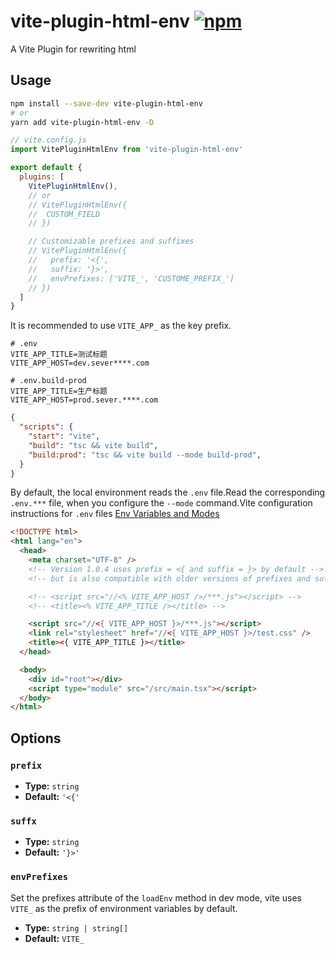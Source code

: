 # vite-plugin-html-env [![npm](https://img.shields.io/npm/v/vite-plugin-html-env.svg)](https://npmjs.com/package/vite-plugin-html-env)

A Vite Plugin for rewriting html

## Usage
```sh
npm install --save-dev vite-plugin-html-env
# or
yarn add vite-plugin-html-env -D
```

```js
// vite.config.js
import VitePluginHtmlEnv from 'vite-plugin-html-env'

export default {
  plugins: [
    VitePluginHtmlEnv(),
    // or
    // VitePluginHtmlEnv({
    //  CUSTOM_FIELD
    // })

    // Customizable prefixes and suffixes
    // VitePluginHtmlEnv({
    //   prefix: '<{',
    //   suffix: '}>',
    //   envPrefixes: ['VITE_', 'CUSTOME_PREFIX_']
    // })
  ]
}
```



It is recommended to use `VITE_APP_` as the key prefix.

```
# .env
VITE_APP_TITLE=测试标题
VITE_APP_HOST=dev.sever****.com

# .env.build-prod
VITE_APP_TITLE=生产标题
VITE_APP_HOST=prod.sever.****.com
```

```json
{
  "scripts": {
    "start": "vite",
    "build": "tsc && vite build",
    "build:prod": "tsc && vite build --mode build-prod",
  }
}
```

By default, the local environment reads the `.env` file.Read the corresponding `.env.***` file, when you configure the `--mode` command.Vite configuration instructions for `.env` files [Env Variables and Modes](https://vitejs.dev/guide/env-and-mode.html#env-variables)

```html
<!DOCTYPE html>
<html lang="en">
  <head>
    <meta charset="UTF-8" />
    <!-- Version 1.0.4 uses prefix = <{ and suffix = }> by default -->
    <!-- but is also compatible with older versions of prefixes and suffixes -->

    <!-- <script src="//<% VITE_APP_HOST />/***.js"></script> -->
    <!-- <title><% VITE_APP_TITLE /></title> -->

    <script src="//<{ VITE_APP_HOST }>/***.js"></script>
    <link rel="stylesheet" href="//<{ VITE_APP_HOST }>/test.css" />
    <title><{ VITE_APP_TITLE }></title>
  </head>

  <body>
    <div id="root"></div>
    <script type="module" src="/src/main.tsx"></script>
  </body>
</html>
```


## Options

### `prefix`

- **Type:** `string`
- **Default:** `'<{'`

### `suffx`

- **Type:** `string`
- **Default:** `'}>'`

### `envPrefixes`
Set the prefixes attribute of the `loadEnv` method in dev mode, vite uses `VITE_` as the prefix of environment variables by default.

- **Type:** `string | string[]`
- **Default:** `VITE_`
